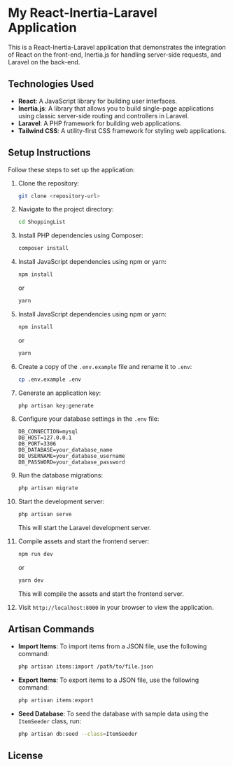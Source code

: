 # My React-Inertia-Laravel Application

This is a React-Inertia-Laravel application that demonstrates the integration of React on the front-end, Inertia.js for handling server-side requests, and Laravel on the back-end.

## Technologies Used

- **React**: A JavaScript library for building user interfaces.
- **Inertia.js**: A library that allows you to build single-page applications using classic server-side routing and controllers in Laravel.
- **Laravel**: A PHP framework for building web applications.
- **Tailwind CSS**: A utility-first CSS framework for styling web applications.

## Setup Instructions

Follow these steps to set up the application:

1. Clone the repository:

    ```bash
    git clone <repository-url>
    ```

2. Navigate to the project directory:

    ```bash
    cd ShoppingList
    ```

3. Install PHP dependencies using Composer:

    ```bash
    composer install
    ```

4. Install JavaScript dependencies using npm or yarn:

    ```bash
    npm install
    ```

    or

    ```bash
    yarn
    ```
5. Install JavaScript dependencies using npm or yarn:

    ```bash
    npm install
    ```

    or

    ```bash
    yarn
    ```

6. Create a copy of the `.env.example` file and rename it to `.env`:

    ```bash
    cp .env.example .env
    ```

7. Generate an application key:

    ```bash
    php artisan key:generate
    ```

8. Configure your database settings in the `.env` file:

    ```dotenv
    DB_CONNECTION=mysql
    DB_HOST=127.0.0.1
    DB_PORT=3306
    DB_DATABASE=your_database_name
    DB_USERNAME=your_database_username
    DB_PASSWORD=your_database_password
    ```

9. Run the database migrations:

    ```bash
    php artisan migrate
    ```

10. Start the development server:

    ```bash
    php artisan serve
    ```

    This will start the Laravel development server.

11. Compile assets and start the frontend server:

    ```bash
    npm run dev
    ```

    or

    ```bash
    yarn dev
    ```

    This will compile the assets and start the frontend server.

12. Visit `http://localhost:8000` in your browser to view the application.

## Artisan Commands

- **Import Items**: To import items from a JSON file, use the following command:

    ```bash
    php artisan items:import /path/to/file.json
    ```

- **Export Items**: To export items to a JSON file, use the following command:

    ```bash
    php artisan items:export
    ```

- **Seed Database**: To seed the database with sample data using the `ItemSeeder` class, run:

    ```bash
    php artisan db:seed --class=ItemSeeder
    ```

## License

